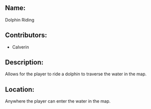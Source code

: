## Name:
Dolphin Riding 

## Contributors:
- Calverin

## Description:
Allows for the player to ride a dolphin to traverse the water in the map.

## Location:
Anywhere the player can enter the water in the map.
